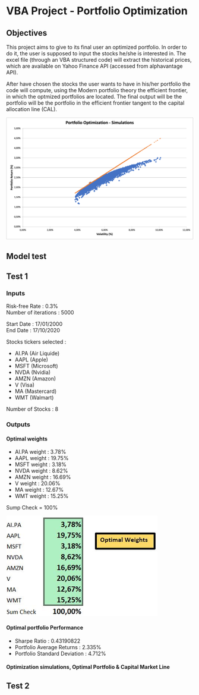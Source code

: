 # VBA Project - Portfolio Optimization

## Objectives

This project aims to give to its final user an optimized portfolio. In order to do it, the user is supposed to input the stocks he/she is interested in. The excel file (through an VBA structured code) will extract the historical prices, which are available on Yahoo Finance API (accessed from alphavantage API). 

After have chosen the stocks the user wants to have in his/her portfolio the code will compute, using the Modern portfolio theory the efficient frontier, in which the optmized portfolios are located. The final output will be the portfolio will be the portfolio in the efficient frontier tangent to the capital allocation line (CAL).

![formula](Images/portfolio_opt.png)

## Model test

## Test 1

### Inputs

Risk-free Rate : 0.3% \
Number of iterations : 5000

Start Date : 17/01/2000\
End Date : 17/10/2020

Stocks tickers selected :
* AI.PA (Air Liquide)
* AAPL (Apple)
* MSFT (Microsoft)
* NVDA (Nvidia)
* AMZN (Amazon)
* V (Visa)
* MA (Mastercard)
* WMT (Walmart)

Number of Stocks : 8

### Outputs

#### Optimal weights

* AI.PA weight : 3.78%
* AAPL weight : 19.75%
* MSFT weight : 3.18%
* NVDA weight : 8.62%
* AMZN weight : 16.69%
* V weight : 20.06%
* MA weight : 12.67%
* WMT weight : 15.25%

Sump Check = 100%

![formula](Images/optweights.JPG)

#### Optimal portfolio Performance

* Sharpe Ratio : 0.43190822
* Portfolio Average Returns : 2.335%
* Portfolio Standard Deviation : 4.712%

#### Optimization simulations, Optimal Portfolio & Capital Market Line

## Test 2

